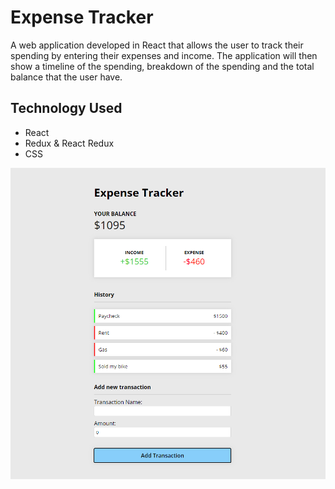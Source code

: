 # Expense Tracker
A web application developed in React that allows the user to track their spending by entering their expenses and income. The application will then show a timeline of the spending, breakdown of the spending and the total balance that the user have. 

## Technology Used
- React
- Redux & React Redux
- CSS


![Application Screenshot](./resources/app.png)

